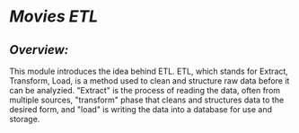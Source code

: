# ***Movies ETL***

## ***Overview:***
This module introduces the idea behind ETL. ETL, which stands for Extract, Transform, Load, is a method used to clean and structure raw data before it can be analyzied. "Extract" is the process of reading the data, often from multiple sources, "transform" phase that cleans and structures data to the desired form, and "load" is writing the data into a database for use and storage.
